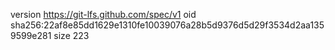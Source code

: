 version https://git-lfs.github.com/spec/v1
oid sha256:22af8e85dd1629e1310fe10039076a28b5d9376d5d29f3534d2aa1359599e281
size 223
